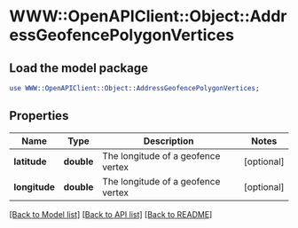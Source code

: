 # WWW::OpenAPIClient::Object::AddressGeofencePolygonVertices

## Load the model package
```perl
use WWW::OpenAPIClient::Object::AddressGeofencePolygonVertices;
```

## Properties
Name | Type | Description | Notes
------------ | ------------- | ------------- | -------------
**latitude** | **double** | The longitude of a geofence vertex | [optional] 
**longitude** | **double** | The longitude of a geofence vertex | [optional] 

[[Back to Model list]](../README.md#documentation-for-models) [[Back to API list]](../README.md#documentation-for-api-endpoints) [[Back to README]](../README.md)


